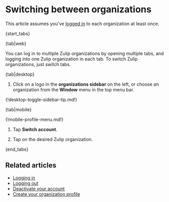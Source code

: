 # Switching between organizations

This article assumes you've [logged in](/help/logging-in) to each organization at least once.

{start_tabs}

{tab|web}

You can log in to multiple Zulip organizations by opening multiple tabs, and
logging into one Zulip organization in each tab. To switch Zulip organizations,
just switch tabs.

{tab|desktop}

1. Click on a logo in the **organizations sidebar** on the left, or choose
an organization from the **Window** menu in the top menu bar.

{!desktop-toggle-sidebar-tip.md!}

{tab|mobile}

{!mobile-profile-menu.md!}

1. Tap **Switch account**.

1. Tap on the desired Zulip organization.

{end_tabs}

## Related articles

* [Logging in](logging-in)
* [Logging out](logging-out)
* [Deactivate your account](deactivate-your-account)
* [Create your organization profile](create-your-organization-profile)
